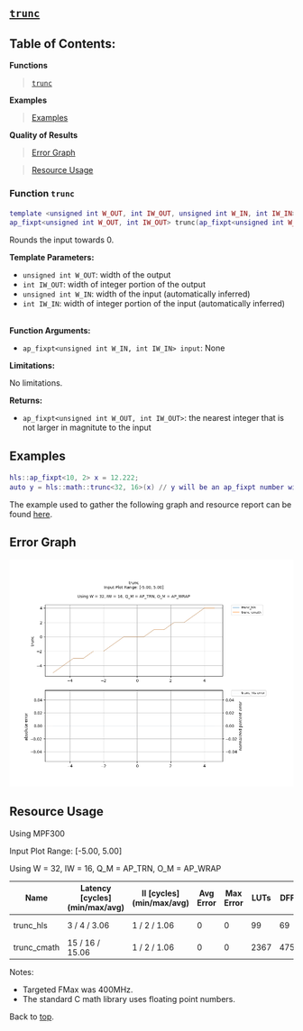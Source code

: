 ## [`trunc`](../../include/hls_trunc.hpp)

## Table of Contents:

**Functions**

> [`trunc`](#function-trunc)

**Examples**

> [Examples](#examples)

**Quality of Results**

> [Error Graph](#error-graph)

> [Resource Usage](#resource-usage)

### Function `trunc`
~~~lua
template <unsigned int W_OUT, int IW_OUT, unsigned int W_IN, int IW_IN>
ap_fixpt<unsigned int W_OUT, int IW_OUT> trunc(ap_fixpt<unsigned int W_IN, int IW_IN> input)
~~~

Rounds the input towards 0.



**Template Parameters:**

* `unsigned int W_OUT`: width of the output<br>
* `int IW_OUT`: width of integer portion of the output<br>
* `unsigned int W_IN`: width of the input (automatically inferred)<br>
* `int IW_IN`: width of integer portion of the input (automatically inferred)<br> <br>

**Function Arguments:**

* `ap_fixpt<unsigned int W_IN, int IW_IN> input`: None<br>

**Limitations:**

No limitations.

**Returns:**

- `ap_fixpt<unsigned int W_OUT, int IW_OUT>`: the nearest integer that is not larger in magnitute to the input

## Examples

~~~lua
hls::ap_fixpt<10, 2> x = 12.222;
auto y = hls::math::trunc<32, 16>(x) // y will be an ap_fixpt number with a value of 12.
~~~

The example used to gather the following graph and resource report can be found [here](../../examples/simple/trunc).

## Error Graph

![trunc_D32_I16_S-5.000000_L5.000000](<../graphs/trunc_D32_I16_S-5.000000_L5.000000_graph.png>)

## Resource Usage

Using MPF300


Input Plot Range: [-5.00, 5.00]

Using W = 32, IW = 16, Q_M = AP_TRN, O_M = AP_WRAP



| Name        | Latency [cycles] (min/max/avg)   | II [cycles] (min/max/avg)   |   Avg Error |   Max Error |   LUTs |   DFFs |   DSPs |   LSRAM |   uSRAM | Estimated Frequency   |
|-------------|----------------------------------|-----------------------------|-------------|-------------|--------|--------|--------|---------|---------|-----------------------|
| trunc_hls   | 3 / 4 / 3.06                     | 1 / 2 / 1.06                |           0 |           0 |     99 |     69 |      0 |       0 |       0 | 788.022 MHz           |
| trunc_cmath | 15 / 16 / 15.06                  | 1 / 2 / 1.06                |           0 |           0 |   2367 |   4751 |      0 |       0 |       0 | 415.110 MHz           |

Notes:
- Targeted FMax was 400MHz.
- The standard C math library uses floating point numbers.


Back to [top](#).